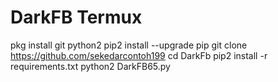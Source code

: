 # DarkFB Termux

pkg install git python2
pip2 install --upgrade pip
git clone https://github.com/sekedarcontoh199
cd DarkFb
pip2 install -r requirements.txt
python2 DarkFB65.py
